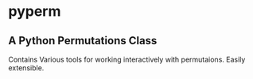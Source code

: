 pyperm
=======

## A Python Permutations Class

Contains Various tools for working interactively with permutaions. 
Easily extensible.
